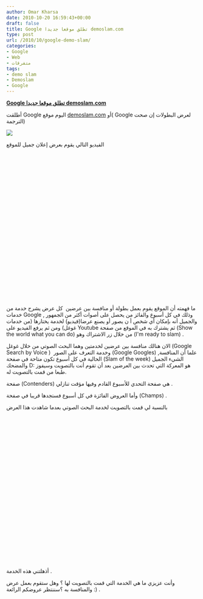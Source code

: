 ```yaml
---
author: Omar Kharsa
date: 2010-10-20 16:59:43+00:00
draft: false
title: Google تطلق موقعا جديدا demoslam.com
type: post
url: /2010/10/google-demo-slam/
categories:
- Google
- Web
- متفرقات
tags:
- demo slam
- Demoslam
- Google
---
```


**[Google تطلق موقعا جديدا demoslam.com](http://www.it-scoop.com/2010/10/google-demo-slam/)**




أطلقت Google اليوم موقع [demoslam.com](http://demoslam.com/) أو( Google لعرض البطولات إن صحت الترجمة)


[![](http://www.it-scoop.com/wp-content/uploads/2010/10/Google-Slam.png)
](http://www.it-scoop.com/2010/10/google-demo-slam/)

الفيديو التالي يقوم بعرض إعلان جميل للموقع



<object classid="clsid:d27cdb6e-ae6d-11cf-96b8-444553540000" width="640" codebase="http://download.macromedia.com/pub/shockwave/cabs/flash/swflash.cab#version=6,0,40,0" height="385"><embed src="http://www.youtube.com/v/YxG7eTW9jxg?fs=1&hl=fr_FR" allowscriptaccess="always" height="385" width="640" allowfullscreen="true" type="application/x-shockwave-flash"></embed></object>

[](http://www.it-scoop.com/wp-content/uploads/2010/10/Google-Slam.png)

ما فهمته أن الموقع يقوم بعمل بطولة أو منافسة بين عرضين  كل عرض يشرح خدمة من خدمات Google وذلك في كل أسبوع والفائز من يحصل على أصوات أكثر من الجمهور , والجميل أنه بإمكان أي شخص أ ن يصور أو يصنع عرضا(فيديو) لخدمة يختارها (من خدمات غوغل) ومن ثم يرفع الفيديو على Youtube ثم يشترك به في الموقع من صفحة (Show the world what you can do) من خلال زر الاشتراك وهو (I'm ready to slam) .

الان هنالك منافسة بين عرضين لخدمتين وهما البحث الصوتي من خلال غوغل (Google Search by Voice )  وخدمة التعرف على الصور (Google Googles) ,علما أن المنافسة الحالية في كل أسبوع تكون متاحة في صفحة (Slam of the week) الشيء الجميل والمضحك D: هو المعركة التي تحدث بين العرضين بعد أن تقوم أنت بالتصويت وسيفوز طبعا من قمت بالتصويت له.

صفحة (Contenders) هي صفحة التحدي للأسبوع القادم وفيها مؤقت تنازلي .

وأما العروض الفائزة في كل أسبوع فستجدها قريبا في صفحة (Champs) .

بالنسبة لي قمت بالتصويت لخدمة البحث الصوتي بعدما شاهدت هذا العرض

<!-- more -->



<object classid="clsid:d27cdb6e-ae6d-11cf-96b8-444553540000" width="640" codebase="http://download.macromedia.com/pub/shockwave/cabs/flash/swflash.cab#version=6,0,40,0" height="385"><embed src="http://www.youtube.com/v/sj8FyxHkhBo?fs=1&hl=fr_FR" allowscriptaccess="always" height="385" width="640" allowfullscreen="true" type="application/x-shockwave-flash"></embed></object>

أذهلتني هذه الخدمة .

وأنت عزيزي ما هي الخدمة التي قمت بالتصويت لها ؟ وهل ستقوم بعمل عرض والمنافسة به ؟سننتظر عروضكم الرائعة :) .
